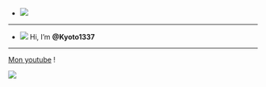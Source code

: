- <img src="https://cdn.discordapp.com/attachments/878360404970070096/893536401575006218/spirited-away-chihiro.gif">

-----------------







- <img src="https://cdn.discordapp.com/emojis/885978050976706630.gif?size=32">                Hi, I’m __@Kyoto1337__

-----------------

   [Mon youtube](https://www.youtube.com/channel/UC3qf9qKE0sE9U-wB0g3iv-w) !
   
   
<img src="https://github-readme-stats.vercel.app/api?username=Kyoto1337&&show_icons=true&title_color=ffffff&icon_color=bb2acf&text_color=daf7dc&bg_color=151515">




<!---
Kyoto1337/Kyoto1337 is a ✨ special ✨ repository because its `README.md` (this file) appears on your GitHub profile.
You can click the Preview link to take a look at your changes.
--->

